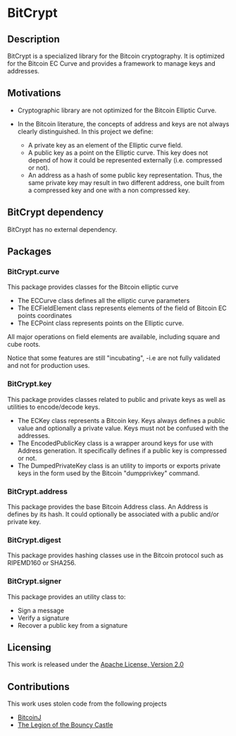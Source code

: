 BitCrypt
========

Description
-----------

BitCrypt is a specialized library for the Bitcoin cryptography. It is optimized for the Bitcoin EC Curve and provides a framework to manage keys and addresses.

Motivations
-----------

* Cryptographic library are not optimized for the Bitcoin Elliptic Curve.

* In the Bitcoin literature, the concepts of address and keys are not always clearly distinguished. In this project we define:
  * A private key as an element of the Elliptic curve field.
  * A public key as a point on the Elliptic curve. This key does not depend of how it could be represented externally (i.e. compressed or not).
  * An address as a hash of some public key representation. Thus, the same private key may result in two different address, one built from a compressed key and one with a non compressed key.

BitCrypt dependency
-------------------

BitCrypt has no external dependency. 

Packages
--------

### BitCrypt.curve

This package provides classes for the Bitcoin elliptic curve

* The ECCurve class defines all the elliptic curve parameters
* The ECFieldElement class represents elements of the field of Bitcoin EC points coordinates
* The ECPoint class represents points on the Elliptic curve.

All major operations on field elements are available, including square and cube roots.

Notice that some features are still "incubating", -i.e are not fully validated and not for production uses.

### BitCrypt.key

This package provides classes related to public and private keys as well as utilities to encode/decode keys.

* The ECKey class represents a Bitcoin key. Keys always defines a public value and optionally a private value. Keys must not be confused with the addresses.
* The EncodedPublicKey class is a wrapper around keys for use with Address generation. It specifically defines if a public key is compressed or not.
* The DumpedPrivateKey class is an utility to imports or exports private keys in the form used by the Bitcoin "dumpprivkey" command. 

### BitCrypt.address

This package provides the base Bitcoin Address class. An Address is defines by its hash. It could optionally be associated with a public and/or private key.

### BitCrypt.digest

This package provides hashing classes use in the Bitcoin protocol such as RIPEMD160 or SHA256.

### BitCrypt.signer

This package provides an utility class to:

* Sign a message
* Verify a signature
* Recover a public key from a signature

Licensing
---------

This work is released under the [Apache License, Version 2.0](http://www.apache.org/licenses/LICENSE-2.0)

Contributions
-------------

This work uses stolen code from the following projects

* [BitcoinJ](http://code.google.com/p/bitcoinj)
* [The Legion of the Bouncy Castle](http://www.bouncycastle.org/)
